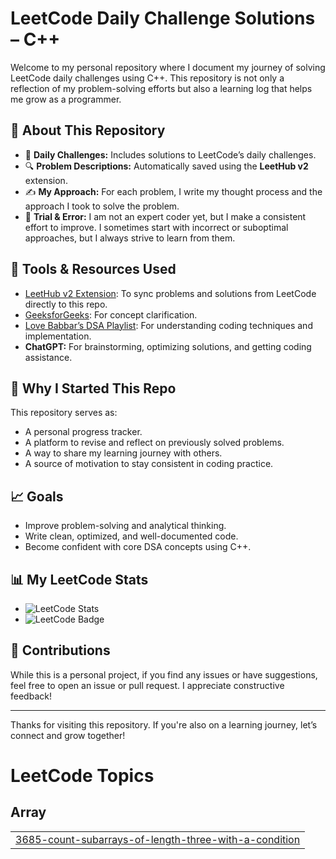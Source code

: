 # LeetCode Daily Challenge Solutions – C++

Welcome to my personal repository where I document my journey of solving LeetCode daily challenges using C++. This repository is not only a reflection of my problem-solving efforts but also a learning log that helps me grow as a programmer.

## 📌 About This Repository

- 🧠 **Daily Challenges:** Includes solutions to LeetCode’s daily challenges.
- 🔍 **Problem Descriptions:** Automatically saved using the **LeetHub v2** extension.
- ✍️ **My Approach:** For each problem, I write my thought process and the approach I took to solve the problem.
- 🧪 **Trial & Error:** I am not an expert coder yet, but I make a consistent effort to improve. I sometimes start with incorrect or suboptimal approaches, but I always strive to learn from them.

## 🔧 Tools & Resources Used

- [LeetHub v2 Extension](https://github.com/QasimWani/LeetHub): To sync problems and solutions from LeetCode directly to this repo.
- [GeeksforGeeks](https://www.geeksforgeeks.org/): For concept clarification.
- [Love Babbar’s DSA Playlist](https://www.youtube.com/playlist?list=PLDzeHZWIZsTryvtXdMr6rPh4IDexB5NIA): For understanding coding techniques and implementation.
- **ChatGPT:** For brainstorming, optimizing solutions, and getting coding assistance.

## 🚀 Why I Started This Repo

This repository serves as:

- A personal progress tracker.
- A platform to revise and reflect on previously solved problems.
- A way to share my learning journey with others.
- A source of motivation to stay consistent in coding practice.

## 📈 Goals

- Improve problem-solving and analytical thinking.
- Write clean, optimized, and well-documented code.
- Become confident with core DSA concepts using C++.

## 📊 My LeetCode Stats

- ![LeetCode Stats](https://leetcard.jacoblin.cool/Aditya_Ingale?ext=contest&theme=dark)
- ![LeetCode Badge](https://leetcode-badge-showcase.vercel.app/api?username=Aditya_Ingale&theme=black&border=border&animated=true)

## 🤝 Contributions

While this is a personal project, if you find any issues or have suggestions, feel free to open an issue or pull request. I appreciate constructive feedback!

---

Thanks for visiting this repository. If you're also on a learning journey, let’s connect and grow together!

<!---LeetCode Topics Start-->
# LeetCode Topics
## Array
|  |
| ------- |
| [3685-count-subarrays-of-length-three-with-a-condition](https://github.com/Aditya-Ingale/LeetCode_Prac/tree/master/3685-count-subarrays-of-length-three-with-a-condition) |
<!---LeetCode Topics End-->